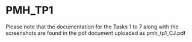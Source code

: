 # PMH_TP1
Please note that the documentation for the Tasks 1 to 7 along with the screenshots are found in the pdf 
document uploaded as pmh_tp1_CJ.pdf
